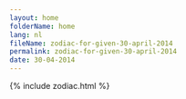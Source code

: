 ```yaml
---
layout: home
folderName: home
lang: nl
fileName: zodiac-for-given-30-april-2014
permalink: zodiac-for-given-30-april-2014
date: 30-04-2014
---
```

{% include zodiac.html %}

